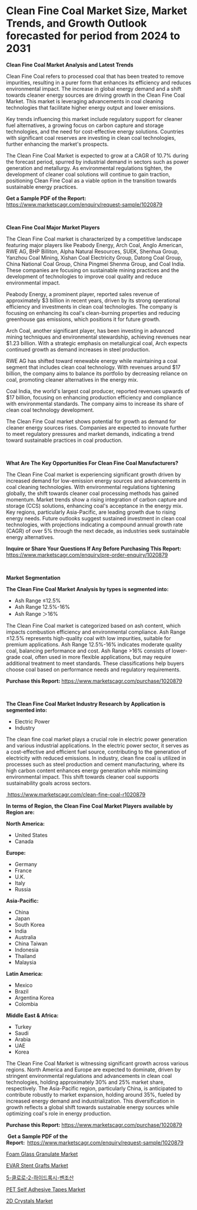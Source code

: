 <p><h1>Clean Fine Coal Market Size, Market Trends, and Growth Outlook forecasted for period from 2024 to 2031</h1></p><p><strong>Clean Fine Coal Market Analysis and Latest Trends</strong></p>
<p><p>Clean Fine Coal refers to processed coal that has been treated to remove impurities, resulting in a purer form that enhances its efficiency and reduces environmental impact. The increase in global energy demand and a shift towards cleaner energy sources are driving growth in the Clean Fine Coal Market. This market is leveraging advancements in coal cleaning technologies that facilitate higher energy output and lower emissions. </p><p>Key trends influencing this market include regulatory support for cleaner fuel alternatives, a growing focus on carbon capture and storage technologies, and the need for cost-effective energy solutions. Countries with significant coal reserves are investing in clean coal technologies, further enhancing the market's prospects. </p><p>The Clean Fine Coal Market is expected to grow at a CAGR of 10.7% during the forecast period, spurred by industrial demand in sectors such as power generation and metallurgy. As environmental regulations tighten, the development of cleaner coal solutions will continue to gain traction, positioning Clean Fine Coal as a viable option in the transition towards sustainable energy practices.</p></p>
<p><strong>Get a Sample PDF of the Report:&nbsp;</strong> <a href="https://www.marketscagr.com/enquiry/request-sample/1020879">https://www.marketscagr.com/enquiry/request-sample/1020879</a></p>
<p>&nbsp;</p>
<p><strong>Clean Fine Coal Major Market Players</strong></p>
<p><p>The Clean Fine Coal market is characterized by a competitive landscape featuring major players like Peabody Energy, Arch Coal, Anglo American, RWE AG, BHP Billiton, Alpha Natural Resources, SUEK, Shenhua Group, Yanzhou Coal Mining, Xishan Coal Electricity Group, Datong Coal Group, China National Coal Group, China Pingmei Shenma Group, and Coal India. These companies are focusing on sustainable mining practices and the development of technologies to improve coal quality and reduce environmental impact.</p><p>Peabody Energy, a prominent player, reported sales revenue of approximately $3 billion in recent years, driven by its strong operational efficiency and investments in clean coal technologies. The company is focusing on enhancing its coal's clean-burning properties and reducing greenhouse gas emissions, which positions it for future growth.</p><p>Arch Coal, another significant player, has been investing in advanced mining techniques and environmental stewardship, achieving revenues near $1.23 billion. With a strategic emphasis on metallurgical coal, Arch expects continued growth as demand increases in steel production.</p><p>RWE AG has shifted toward renewable energy while maintaining a coal segment that includes clean coal technology. With revenues around $17 billion, the company aims to balance its portfolio by decreasing reliance on coal, promoting cleaner alternatives in the energy mix.</p><p>Coal India, the world's largest coal producer, reported revenues upwards of $17 billion, focusing on enhancing production efficiency and compliance with environmental standards. The company aims to increase its share of clean coal technology development.</p><p>The Clean Fine Coal market shows potential for growth as demand for cleaner energy sources rises. Companies are expected to innovate further to meet regulatory pressures and market demands, indicating a trend toward sustainable practices in coal production.</p></p>
<p>&nbsp;</p>
<p><strong>What Are The Key Opportunities For Clean Fine Coal Manufacturers?</strong></p>
<p><p>The Clean Fine Coal market is experiencing significant growth driven by increased demand for low-emission energy sources and advancements in coal cleaning technologies. With environmental regulations tightening globally, the shift towards cleaner coal processing methods has gained momentum. Market trends show a rising integration of carbon capture and storage (CCS) solutions, enhancing coal's acceptance in the energy mix. Key regions, particularly Asia-Pacific, are leading growth due to rising energy needs. Future outlooks suggest sustained investment in clean coal technologies, with projections indicating a compound annual growth rate (CAGR) of over 5% through the next decade, as industries seek sustainable energy alternatives.</p></p>
<p><strong>Inquire or Share Your Questions If Any Before Purchasing This Report:</strong> <a href="https://www.marketscagr.com/enquiry/pre-order-enquiry/1020879">https://www.marketscagr.com/enquiry/pre-order-enquiry/1020879</a></p>
<p>&nbsp;</p>
<p><strong>Market Segmentation</strong></p>
<p><strong>The Clean Fine Coal Market Analysis by types is segmented into:</strong></p>
<p><ul><li>Ash Range ≤12.5%</li><li>Ash Range 12.5%-16%</li><li>Ash Range ＞16%</li></ul></p>
<p><p>The Clean Fine Coal market is categorized based on ash content, which impacts combustion efficiency and environmental compliance. Ash Range ≤12.5% represents high-quality coal with low impurities, suitable for premium applications. Ash Range 12.5%-16% indicates moderate quality coal, balancing performance and cost. Ash Range >16% consists of lower-grade coal, often used in more flexible applications, but may require additional treatment to meet standards. These classifications help buyers choose coal based on performance needs and regulatory requirements.</p></p>
<p><strong>Purchase this Report:&nbsp;</strong><a href="https://www.marketscagr.com/purchase/1020879">https://www.marketscagr.com/purchase/1020879</a></p>
<p>&nbsp;</p>
<p><strong>The Clean Fine Coal Market Industry Research by Application is segmented into:</strong></p>
<p><ul><li>Electric Power</li><li>Industry</li></ul></p>
<p><p>The clean fine coal market plays a crucial role in electric power generation and various industrial applications. In the electric power sector, it serves as a cost-effective and efficient fuel source, contributing to the generation of electricity with reduced emissions. In industry, clean fine coal is utilized in processes such as steel production and cement manufacturing, where its high carbon content enhances energy generation while minimizing environmental impact. This shift towards cleaner coal supports sustainability goals across sectors.</p></p>
<p><a href="https://www.marketscagr.com/clean-fine-coal-r1020879">&nbsp;https://www.marketscagr.com/clean-fine-coal-r1020879</a></p>
<p><strong>In terms of Region, the Clean Fine Coal Market Players available by Region are:</strong></p>
<p>
    <p> <strong> North America: </strong>
        <ul>
            <li>United States</li>
            <li>Canada</li>
        </ul>
        </p> 
    <p> <strong> Europe: </strong>
        <ul>
            <li>Germany</li>
            <li>France</li>
            <li>U.K.</li>
            <li>Italy</li>
            <li>Russia</li>
        </ul>
        </p> 
    <p> <strong> Asia-Pacific: </strong>
        <ul>
            <li>China</li>
            <li>Japan</li>
            <li>South Korea</li>
            <li>India</li>
            <li>Australia</li>
            <li>China Taiwan</li>
            <li>Indonesia</li>
            <li>Thailand</li>
            <li>Malaysia</li>
        </ul>
        </p> 
    <p> <strong> Latin America: </strong>
        <ul>
            <li>Mexico</li>
            <li>Brazil</li>
            <li>Argentina Korea</li>
            <li>Colombia</li>
        </ul>
        </p> 
    <p> <strong> Middle East & Africa: </strong>
        <ul>
            <li>Turkey</li>
            <li>Saudi</li>
            <li>Arabia</li>
            <li>UAE</li>
            <li>Korea</li>
        </ul>
    </p>
    </p>
<p><p>The Clean Fine Coal Market is witnessing significant growth across various regions. North America and Europe are expected to dominate, driven by stringent environmental regulations and advancements in clean coal technologies, holding approximately 30% and 25% market share, respectively. The Asia-Pacific region, particularly China, is anticipated to contribute robustly to market expansion, holding around 35%, fueled by increased energy demand and industrialization. This diversification in growth reflects a global shift towards sustainable energy sources while optimizing coal's role in energy production.</p></p>
<p><strong>Purchase this Report: </strong><a href="https://www.marketscagr.com/purchase/1020879">https://www.marketscagr.com/purchase/1020879</a></p>
<p>&nbsp;<strong>Get a Sample PDF of the Report:&nbsp;&nbsp;</strong><a href="https://www.marketscagr.com/enquiry/request-sample/1020879">https://www.marketscagr.com/enquiry/request-sample/1020879</a></p>
<p><strong></strong></p>
<p><p><a href="https://www.linkedin.com/pulse/foam-glass-granulate-industry-forecast-market-shifts-strategic-fxxqf?trackingId=AbF%2FuJgMQBiooxg5J%2FqjqA%3D%3D">Foam Glass Granulate Market</a></p><p><a href="https://medium.com/@jackcarlson644_39992/this-report-aims-to-deliver-an-in-depth-analysis-of-the-global-evar-stent-grafts-market-offering-292d245e224b">EVAR Stent Grafts Market</a></p><p><a href="https://medium.com/@wallacecumfgmings567556/%EC%84%B8%EA%B3%84-5-chloro-2-hydroxy-benzoic-acid-market-%EC%9D%80-2024%EC%97%90%EC%84%9C-2031%EB%A1%9C-%EC%97%B0%ED%8F%89%EA%B7%A0-%EC%A6%9D%EA%B0%80%EC%9C%A8%EC%9D%84-%EB%B3%B4%EC%9D%BC-%EA%B2%83%EC%9C%BC%EB%A1%9C-%EC%98%88%EC%83%81%EB%90%A9%EB%8B%88%EB%8B%A4-63d79dfd185e">5-클로로-2-하이드록시-벤조산</a></p><p><a href="https://github.com/indrystar/Market-Research-Report-List-5/blob/main/pet-self-adhesive-tapes-market.md">PET Self Adhesive Tapes Market</a></p><p><a href="https://issuu.com/reportprime-2/docs/2d-crystals-market-size-2030.pptx_a00f52eabb32d8">2D Crystals Market</a></p></p>